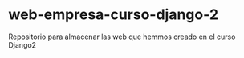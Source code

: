 # web-empresa-curso-django-2
Repositorio para almacenar las web que hemmos creado en el curso Django2
